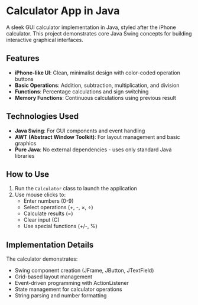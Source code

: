 # Calculator App in Java

A sleek GUI calculator implementation in Java, styled after the iPhone calculator. This project demonstrates core Java Swing concepts for building interactive graphical interfaces.

## Features

- **iPhone-like UI**: Clean, minimalist design with color-coded operation buttons
- **Basic Operations**: Addition, subtraction, multiplication, and division
- **Functions**: Percentage calculations and sign switching
- **Memory Functions**: Continuous calculations using previous result

## Technologies Used

- **Java Swing**: For GUI components and event handling
- **AWT (Abstract Window Toolkit)**: For layout management and basic graphics
- **Pure Java**: No external dependencies - uses only standard Java libraries

## How to Use

1. Run the `Calculator` class to launch the application
2. Use mouse clicks to:
    - Enter numbers (0-9)
    - Select operations (+, -, ×, ÷)
    - Calculate results (=)
    - Clear input (C)
    - Use special functions (+/-, %)

## Implementation Details

The calculator demonstrates:
- Swing component creation (JFrame, JButton, JTextField)
- Grid-based layout management
- Event-driven programming with ActionListener
- State management for calculator operations
- String parsing and number formatting